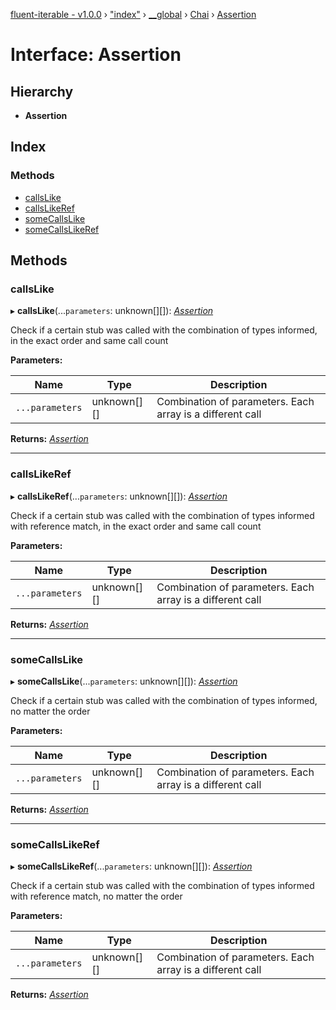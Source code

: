 [fluent-iterable - v1.0.0](../README.md) › ["index"](../modules/_index_.md) › [__global](../modules/_index_.__global.md) › [Chai](../modules/_index_.__global.chai.md) › [Assertion](_index_.__global.chai.assertion.md)

# Interface: Assertion

## Hierarchy

* **Assertion**

## Index

### Methods

* [callsLike](_index_.__global.chai.assertion.md#callslike)
* [callsLikeRef](_index_.__global.chai.assertion.md#callslikeref)
* [someCallsLike](_index_.__global.chai.assertion.md#somecallslike)
* [someCallsLikeRef](_index_.__global.chai.assertion.md#somecallslikeref)

## Methods

###  callsLike

▸ **callsLike**(...`parameters`: unknown[][]): *[Assertion](_index_.__global.chai.assertion.md)*

Check if a certain stub was called with the combination of types informed, in the exact order and same call count

**Parameters:**

Name | Type | Description |
------ | ------ | ------ |
`...parameters` | unknown[][] | Combination of parameters. Each array is a different call  |

**Returns:** *[Assertion](_index_.__global.chai.assertion.md)*

___

###  callsLikeRef

▸ **callsLikeRef**(...`parameters`: unknown[][]): *[Assertion](_index_.__global.chai.assertion.md)*

Check if a certain stub was called with the combination of types informed with reference match, in the exact order and same call count

**Parameters:**

Name | Type | Description |
------ | ------ | ------ |
`...parameters` | unknown[][] | Combination of parameters. Each array is a different call  |

**Returns:** *[Assertion](_index_.__global.chai.assertion.md)*

___

###  someCallsLike

▸ **someCallsLike**(...`parameters`: unknown[][]): *[Assertion](_index_.__global.chai.assertion.md)*

Check if a certain stub was called with the combination of types informed, no matter the order

**Parameters:**

Name | Type | Description |
------ | ------ | ------ |
`...parameters` | unknown[][] | Combination of parameters. Each array is a different call  |

**Returns:** *[Assertion](_index_.__global.chai.assertion.md)*

___

###  someCallsLikeRef

▸ **someCallsLikeRef**(...`parameters`: unknown[][]): *[Assertion](_index_.__global.chai.assertion.md)*

Check if a certain stub was called with the combination of types informed with reference match, no matter the order

**Parameters:**

Name | Type | Description |
------ | ------ | ------ |
`...parameters` | unknown[][] | Combination of parameters. Each array is a different call  |

**Returns:** *[Assertion](_index_.__global.chai.assertion.md)*
